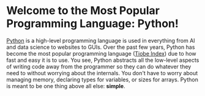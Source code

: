 # Welcome to the Most Popular Programming Language: Python!
[Python](https://www.python.org/doc/essays/blurb/) is a high-level programming language is used in everything from AI and data science to websites to GUIs. Over the past
few years, Python has become the most popular programming language ([Tiobe Index](https://www.tiobe.com/tiobe-index/)) due to how fast and easy it is to use. You see, Python 
abstracts all the low-level aspects of writing code away from the programmer so they can do whatever they need to without worrying about the internals. You don't have to worry
about managing memory, declaring types for variables, or sizes for arrays. Python is meant to be one thing above all else: **simple**.
